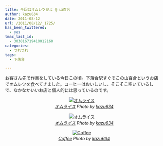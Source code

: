 ```yaml
---
title: 今回はオムレツだよ @ 山百合
author: kazu634
date: 2011-08-12
url: /2011/08/12/_1725/
has_been_twittered:
  - yes
tmac_last_id:
  - 303816719410012160
categories:
  - つれづれ
tags:
  - 下落合

---
```

お客さん先で作業をしている今日この頃。下落合駅すぐそこの山百合というお店でオムレツを食べてきました。コーヒーはおいしいし、そこそこ空いているしで、なかなかいいお店と個人的には思っているのです。

<p style="text-align: center;">
<a href="http://www.flickr.com/photos/42332031%40N02/6031375446/" onclick="__gaTracker('send', 'event', 'outbound-article', 'http://www.flickr.com/photos/42332031%40N02/6031375446/', '');" title="オムライス by kazu634, on Flickr"  target="_blank"><img class="flickr_photo aligncenter" src="http://farm7.static.flickr.com/6208/6031375446_f2c63ba8ce.jpg" alt="オムライス" /></a><br /> <cite class="flickr_photographer"><img src="http://www.flickr.com/favicon.ico" alt="" width="16" /><a href="http://www.flickr.com/photos/42332031%40N02/6031375446/" onclick="__gaTracker('send', 'event', 'outbound-article', 'http://www.flickr.com/photos/42332031%40N02/6031375446/', 'オムライス');">オムライス</a> Photo by <a href="http://www.flickr.com/photos/42332031%40N02/" onclick="__gaTracker('send', 'event', 'outbound-article', 'http://www.flickr.com/photos/42332031%40N02/', 'kazu634');">kazu634</a></cite>
</p>

<p style="text-align: center;">
<a href="http://www.flickr.com/photos/42332031%40N02/6030818827/" onclick="__gaTracker('send', 'event', 'outbound-article', 'http://www.flickr.com/photos/42332031%40N02/6030818827/', '');" title="オムライス by kazu634, on Flickr"  target="_blank"><img class="flickr_photo aligncenter" src="http://farm7.static.flickr.com/6191/6030818827_74fd29e057.jpg" alt="オムライス" /></a><br /> <cite class="flickr_photographer"><img src="http://www.flickr.com/favicon.ico" alt="" width="16" /><a href="http://www.flickr.com/photos/42332031%40N02/6030818827/" onclick="__gaTracker('send', 'event', 'outbound-article', 'http://www.flickr.com/photos/42332031%40N02/6030818827/', 'オムライス');">オムライス</a> Photo by <a href="http://www.flickr.com/photos/42332031%40N02/" onclick="__gaTracker('send', 'event', 'outbound-article', 'http://www.flickr.com/photos/42332031%40N02/', 'kazu634');">kazu634</a></cite>
</p>

<p style="text-align: center;">
<a href="http://www.flickr.com/photos/42332031%40N02/6030819059/" onclick="__gaTracker('send', 'event', 'outbound-article', 'http://www.flickr.com/photos/42332031%40N02/6030819059/', '');" title="Coffee by kazu634, on Flickr"  target="_blank"><img class="flickr_photo aligncenter" src="http://farm7.static.flickr.com/6204/6030819059_f5d08cc5ba.jpg" alt="Coffee" /></a><br /> <cite class="flickr_photographer"><img src="http://www.flickr.com/favicon.ico" alt="" width="16" /><a href="http://www.flickr.com/photos/42332031%40N02/6030819059/" onclick="__gaTracker('send', 'event', 'outbound-article', 'http://www.flickr.com/photos/42332031%40N02/6030819059/', 'Coffee');">Coffee</a> Photo by <a href="http://www.flickr.com/photos/42332031%40N02/" onclick="__gaTracker('send', 'event', 'outbound-article', 'http://www.flickr.com/photos/42332031%40N02/', 'kazu634');">kazu634</a></cite>
</p>